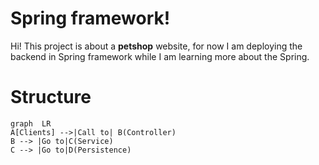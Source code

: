 # Spring framework!



Hi! This project is about a  **petshop** website, for now I am deploying the backend in Spring framework while I am learning more about the Spring.

# Structure

```mermaid
graph  LR
A[Clients] -->|Call to| B(Controller)
B --> |Go to|C(Service)
C --> |Go to|D(Persistence)
```
